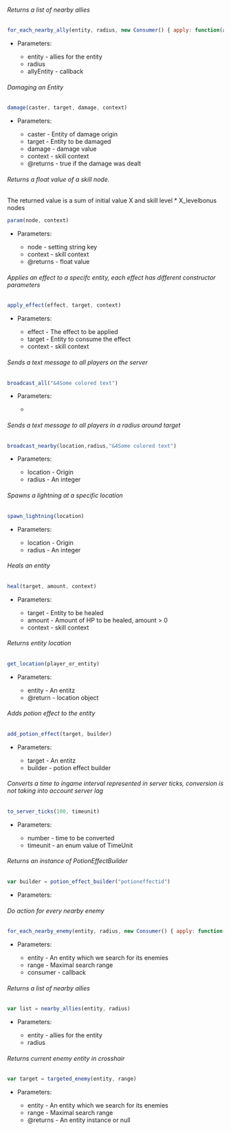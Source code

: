###### Returns a list of nearby allies


```javascript
for_each_nearby_ally(entity, radius, new Consumer() { apply: function(ally} { ... } )
```


- Parameters:

    * entity - allies for the entity
    * radius
    * allyEntity - callback



###### Damaging an Entity


```javascript
damage(caster, target, damage, context)
```


- Parameters:

    * caster - Entity of damage origin
    * target - Entity to be damaged
    * damage - damage value
    * context - skill context
    * @returns - true if the damage was dealt



###### Returns a float value of a skill node. 
 The returned value is a sum of initial value X and skill level * X_levelbonus nodes  


```javascript
param(node, context)
```


- Parameters:

    * node - setting string key
    * context - skill context
    * @returns - float value



###### Applies an effect to a specifc entity, each effect has different constructor parameters


```javascript
apply_effect(effect, target, context)
```


- Parameters:

    * effect - The effect to be applied
    * target - Entity to consume the effect
    * context - skill context



###### Sends a text message to all players on the server


```javascript
broadcast_all("&4Some colored text")
```


- Parameters:

    * 



###### Sends a text message to all players in a radius around target


```javascript
broadcast_nearby(location,radius,"&4Some colored text")
```


- Parameters:

    * location - Origin
    * radius - An integer



###### Spawns a lightning at a specific location


```javascript
spawn_lightning(location)
```


- Parameters:

    * location - Origin
    * radius - An integer



###### Heals an entity


```javascript
heal(target, amount, context)
```


- Parameters:

    * target - Entity to be healed
    * amount - Amount of HP to be healed, amount > 0
    * context - skill context



###### Returns entity location


```javascript
get_location(player_or_entity)
```


- Parameters:

    * entity - An entitz
    * @return - location object



###### Adds potion effect to the entity


```javascript
add_potion_effect(target, builder)
```


- Parameters:

    * target - An entitz
    * builder - potion effect builder



###### Converts a time to ingame interval represented in server ticks, conversion is not taking into account server lag


```javascript
to_server_ticks(100, timeunit)
```


- Parameters:

    * number - time to be converted
    * timeunit - an enum value of TimeUnit



###### Returns an instance of PotionEffectBuilder


```javascript
var builder = potion_effect_builder("potioneffectid")
```


- Parameters:




###### Do action for every nearby enemy


```javascript
for_each_nearby_enemy(entity, radius, new Consumer() { apply: function(entity} { .. })
```


- Parameters:

    * entity - An entity which we search for its enemies
    * range - Maximal search range
    * consumer - callback



###### Returns a list of nearby allies


```javascript
var list = nearby_allies(entity, radius)
```


- Parameters:

    * entity - allies for the entity
    * radius



###### Returns current enemy entity in crosshair


```javascript
var target = targeted_enemy(entity, range)
```


- Parameters:

    * entity - An entity which we search for its enemies
    * range - Maximal search range
    * @returns - An entity instance or null



